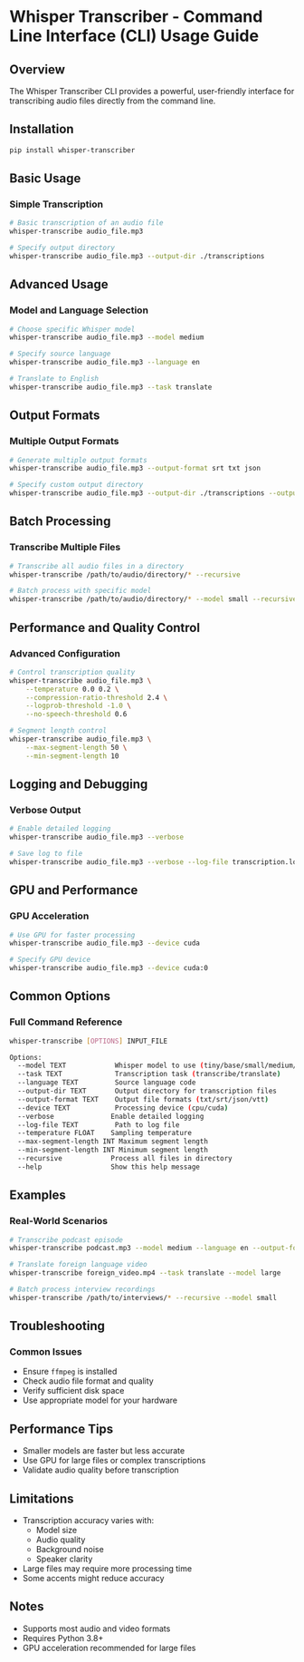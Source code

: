 # Whisper Transcriber - Command Line Interface (CLI) Usage Guide

## Overview
The Whisper Transcriber CLI provides a powerful, user-friendly interface for transcribing audio files directly from the command line.

## Installation
```bash
pip install whisper-transcriber
```

## Basic Usage

### Simple Transcription
```bash
# Basic transcription of an audio file
whisper-transcribe audio_file.mp3

# Specify output directory
whisper-transcribe audio_file.mp3 --output-dir ./transcriptions
```

## Advanced Usage

### Model and Language Selection
```bash
# Choose specific Whisper model
whisper-transcribe audio_file.mp3 --model medium

# Specify source language
whisper-transcribe audio_file.mp3 --language en

# Translate to English
whisper-transcribe audio_file.mp3 --task translate
```

## Output Formats

### Multiple Output Formats
```bash
# Generate multiple output formats
whisper-transcribe audio_file.mp3 --output-format srt txt json

# Specify custom output directory
whisper-transcribe audio_file.mp3 --output-dir ./transcriptions --output-format vtt
```

## Batch Processing

### Transcribe Multiple Files
```bash
# Transcribe all audio files in a directory
whisper-transcribe /path/to/audio/directory/* --recursive

# Batch process with specific model
whisper-transcribe /path/to/audio/directory/* --model small --recursive
```

## Performance and Quality Control

### Advanced Configuration
```bash
# Control transcription quality
whisper-transcribe audio_file.mp3 \
    --temperature 0.0 0.2 \
    --compression-ratio-threshold 2.4 \
    --logprob-threshold -1.0 \
    --no-speech-threshold 0.6

# Segment length control
whisper-transcribe audio_file.mp3 \
    --max-segment-length 50 \
    --min-segment-length 10
```

## Logging and Debugging

### Verbose Output
```bash
# Enable detailed logging
whisper-transcribe audio_file.mp3 --verbose

# Save log to file
whisper-transcribe audio_file.mp3 --verbose --log-file transcription.log
```

## GPU and Performance

### GPU Acceleration
```bash
# Use GPU for faster processing
whisper-transcribe audio_file.mp3 --device cuda

# Specify GPU device
whisper-transcribe audio_file.mp3 --device cuda:0
```

## Common Options

### Full Command Reference
```bash
whisper-transcribe [OPTIONS] INPUT_FILE

Options:
  --model TEXT            Whisper model to use (tiny/base/small/medium/large)
  --task TEXT             Transcription task (transcribe/translate)
  --language TEXT         Source language code
  --output-dir TEXT       Output directory for transcription files
  --output-format TEXT    Output file formats (txt/srt/json/vtt)
  --device TEXT           Processing device (cpu/cuda)
  --verbose              Enable detailed logging
  --log-file TEXT         Path to log file
  --temperature FLOAT    Sampling temperature
  --max-segment-length INT Maximum segment length
  --min-segment-length INT Minimum segment length
  --recursive            Process all files in directory
  --help                 Show this help message
```

## Examples

### Real-World Scenarios
```bash
# Transcribe podcast episode
whisper-transcribe podcast.mp3 --model medium --language en --output-format srt txt

# Translate foreign language video
whisper-transcribe foreign_video.mp4 --task translate --model large

# Batch process interview recordings
whisper-transcribe /path/to/interviews/* --recursive --model small
```

## Troubleshooting

### Common Issues
- Ensure `ffmpeg` is installed
- Check audio file format and quality
- Verify sufficient disk space
- Use appropriate model for your hardware

## Performance Tips
- Smaller models are faster but less accurate
- Use GPU for large files or complex transcriptions
- Validate audio quality before transcription

## Limitations
- Transcription accuracy varies with:
  - Model size
  - Audio quality
  - Background noise
  - Speaker clarity
- Large files may require more processing time
- Some accents might reduce accuracy

## Notes
- Supports most audio and video formats
- Requires Python 3.8+
- GPU acceleration recommended for large files
